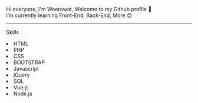 Hi everyone, I'm Weerawat, Welcome to my Github profile 👋 <br>
I’m currently learning Front-End, Back-End, More 😍 <br>

<hr>

Skills
  <li>HTML</li>
  <li>PHP</li>
  <li>CSS</li>
  <li>BOOTSTRAP</li>
  <li>Javascript</li>
  <li>jQuery</li>
  <li>SQL</li>
  <li>Vue.js <img src="https://upload.wikimedia.org/wikipedia/commons/thumb/9/95/Vue.js_Logo_2.svg/1184px-Vue.js_Logo_2.svg.png" width="5px" /></li>
  <li>Node.js</li>
